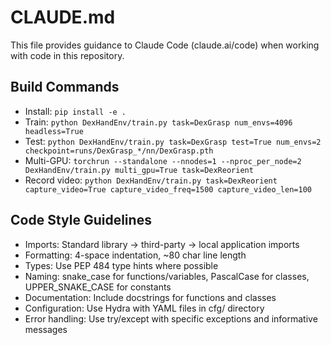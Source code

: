 # CLAUDE.md

This file provides guidance to Claude Code (claude.ai/code) when working with code in this repository.

## Build Commands
- Install: `pip install -e .`
- Train: `python DexHandEnv/train.py task=DexGrasp num_envs=4096 headless=True`
- Test: `python DexHandEnv/train.py task=DexGrasp test=True num_envs=2 checkpoint=runs/DexGrasp_*/nn/DexGrasp.pth`
- Multi-GPU: `torchrun --standalone --nnodes=1 --nproc_per_node=2 DexHandEnv/train.py multi_gpu=True task=DexReorient`
- Record video: `python DexHandEnv/train.py task=DexReorient capture_video=True capture_video_freq=1500 capture_video_len=100`

## Code Style Guidelines
- Imports: Standard library → third-party → local application imports
- Formatting: 4-space indentation, ~80 char line length
- Types: Use PEP 484 type hints where possible
- Naming: snake_case for functions/variables, PascalCase for classes, UPPER_SNAKE_CASE for constants
- Documentation: Include docstrings for functions and classes
- Configuration: Use Hydra with YAML files in cfg/ directory
- Error handling: Use try/except with specific exceptions and informative messages